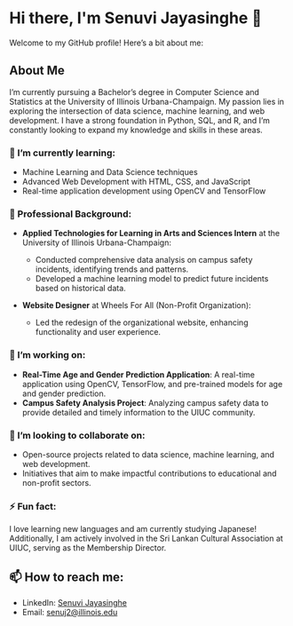 # Hi there, I'm Senuvi Jayasinghe 👋

Welcome to my GitHub profile! Here’s a bit about me:

## About Me

I’m currently pursuing a Bachelor’s degree in Computer Science and Statistics at the University of Illinois Urbana-Champaign. My passion lies in exploring the intersection of data science, machine learning, and web development. I have a strong foundation in Python, SQL, and R, and I’m constantly looking to expand my knowledge and skills in these areas.

### 🌱 I’m currently learning:
- Machine Learning and Data Science techniques
- Advanced Web Development with HTML, CSS, and JavaScript
- Real-time application development using OpenCV and TensorFlow

### 💼 Professional Background:
- **Applied Technologies for Learning in Arts and Sciences Intern** at the University of Illinois Urbana-Champaign:
  - Conducted comprehensive data analysis on campus safety incidents, identifying trends and patterns.
  - Developed a machine learning model to predict future incidents based on historical data.

- **Website Designer** at Wheels For All (Non-Profit Organization):
  - Led the redesign of the organizational website, enhancing functionality and user experience.

### 🔭 I’m working on:
- **Real-Time Age and Gender Prediction Application**: A real-time application using OpenCV, TensorFlow, and pre-trained models for age and gender prediction.
- **Campus Safety Analysis Project**: Analyzing campus safety data to provide detailed and timely information to the UIUC community.

### 👯 I’m looking to collaborate on:
- Open-source projects related to data science, machine learning, and web development.
- Initiatives that aim to make impactful contributions to educational and non-profit sectors.

### ⚡ Fun fact:
I love learning new languages and am currently studying Japanese! Additionally, I am actively involved in the Sri Lankan Cultural Association at UIUC, serving as the Membership Director.

## 📫 How to reach me:
- LinkedIn: [Senuvi Jayasinghe](https://www.linkedin.com/in/senuvi-jayasinghe-b537221a0)
- Email: [senuj2@illinois.edu](mailto:senuj2@illinois.edu)

